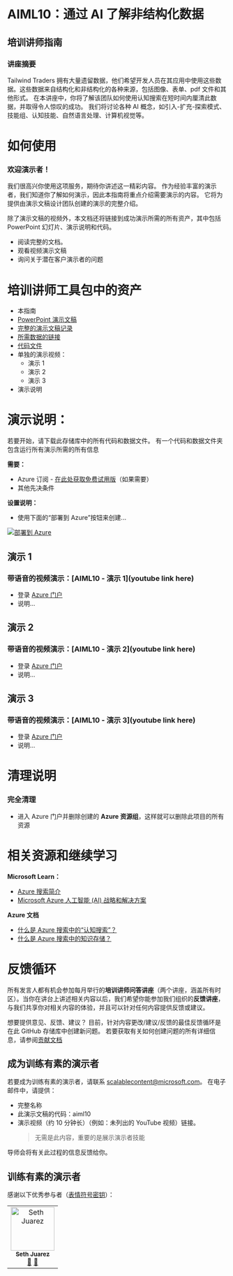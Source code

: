 # <a name="aiml10-making-sense-of-your-unstructured-data-with-ai"></a>AIML10：通过 AI 了解非结构化数据

## <a name="train-the-trainer-guide"></a>培训讲师指南

### <a name="session-abstract"></a>讲座摘要

Tailwind Traders 拥有大量遗留数据，他们希望开发人员在其应用中使用这些数据。这些数据来自结构化和非结构化的各种来源，包括图像、表单、pdf 文件和其他形式。 在本讲座中，你将了解该团队如何使用认知搜索在短时间内厘清此数据，并取得令人惊叹的成功。 我们将讨论各种 AI 概念，如引入-扩充-探索模式、技能组、认知技能、自然语言处理、计算机视觉等。

# <a name="how-to-use"></a>如何使用

### <a name="welcome-presenter"></a>欢迎演示者！

我们很高兴你使用这项服务，期待你讲述这一精彩内容。 作为经验丰富的演示者，我们知道你了解如何演示，因此本指南将重点介绍需要演示的内容。   它将为提供由演示文稿设计团队创建的演示的完整介绍。

除了演示文稿的视频外，本文档还将链接到成功演示所需的所有资产，其中包括 PowerPoint 幻灯片、演示说明和代码。

* 阅读完整的文档。
* 观看视频演示文稿
* 询问关于潜在客户演示者的问题

# <a name="assets-in-train-the-trainer-kit"></a>培训讲师工具包中的资产

* 本指南
* [PowerPoint 演示文稿](https://globaleventcdn.blob.core.windows.net/assets/aiml/aiml10/AIML10_MakingSenseofYourUnstructuredDatawAI.pptx)
* [完整的演示文稿记录]()
* [所需数据的链接]()
* [代码文件]()
* 单独的演示视频： 
    * 演示 1
    * 演示 2
    * 演示 3
* 演示说明

# <a name="demo-instructions"></a>演示说明：

若要开始，请下载此存储库中的所有代码和数据文件。 有一个代码和数据文件夹包含运行所有演示所需的所有信息

**需要：**
* Azure 订阅 - [在此处获取免费试用版](https://azure.microsoft.com/en-gb/free/?WT.mc_id=msignitethetour2019-github-aiml10)（如果需要）
* 其他先决条件

**设置说明：**
* 使用下面的“部署到 Azure”按钮来创建... 

[![部署到 Azure](https://azuredeploy.net/deploybutton.png)](https://azuredeploy.net/)


## <a name="demo-1"></a>演示 1

### <a name="video-demo-with-voice-over-aiml10---demo-1youtube-link-here"></a>带语音的视频演示：[AIML10 - 演示 1](youtube link here)

* 登录 [Azure 门户](https://azure.microsoft.com/en-gb/?WT.mc_id=msignitethetour2019-github-aiml10) 
* 说明...

## <a name="demo-2"></a>演示 2

### <a name="video-demo-with-voice-over-aiml10---demo-2youtube-link-here"></a>带语音的视频演示：[AIML10 - 演示 2](youtube link here)

* 登录 [Azure 门户](https://azure.microsoft.com/en-gb/?WT.mc_id=msignitethetour2019-github-aiml10) 
* 说明...

## <a name="demo-3"></a>演示 3

### <a name="video-demo-with-voice-over-aiml10---demo-3youtube-link-here"></a>带语音的视频演示：[AIML10 - 演示 3](youtube link here)

* 登录 [Azure 门户](https://azure.microsoft.com/en-gb/?WT.mc_id=msignitethetour2019-github-aiml10) 
* 说明...

# <a name="teardown-instructions"></a>清理说明

### <a name="full-teardown"></a>完全清理

* 进入 Azure 门户并删除创建的 **Azure 资源组**，这样就可以删除此项目的所有资源


# <a name="resources-and-continued-learning"></a>相关资源和继续学习

**Microsoft Learn：**
* [Azure 搜索简介](https://docs.microsoft.com/en-us/learn/modules/intro-to-azure-search/?WT.mc_id=msignitethetour2019-github-aiml10)
* [Microsoft Azure 人工智能 (AI) 战略和解决方案](https://docs.microsoft.com/en-us/learn/modules/azure-artificial-intelligence/?WT.mc_id=msignitethetour2019-github-aiml10)

**Azure 文档**
* [什么是 Azure 搜索中的“认知搜索”？](https://docs.microsoft.com/en-us/azure/search/cognitive-search-concept-intro/?WT.mc_id=msignitethetour2019-github-aiml10)
* [什么是 Azure 搜索中的知识存储？](https://docs.microsoft.com/en-us/azure/search/knowledge-store-concept-intro)


# <a name="feedback-loop"></a>反馈循环

所有发言人都有机会参加每月举行的**培训讲师问答讲座**（两个讲座，涵盖所有时区）。当你在讲台上讲述相关内容以后，我们希望你能参加我们组织的**反馈讲座**，与我们共享你对相关内容的体验，并且可以针对任何内容提供反馈或建议。 

想要提供意见、反馈、建议？ 目前，针对内容更改/建议/反馈的最佳反馈循环是在此 GitHub 存储库中创建新问题。 若要获取有关如何创建问题的所有详细信息，请参阅[贡献文档](https://github.com/microsoft/ignite-learning-paths/blob/master/contributing.md)

## <a name="become-a-trained-presenter"></a>成为训练有素的演示者

若要成为训练有素的演示者，请联系 [scalablecontent@microsoft.com](mailto:scalablecontent@microsoft.com)。 在电子邮件中，请提供：

- 完整名称
- 此演示文稿的代码：aiml10
- 演示视频（约 10 分钟长）（例如：未列出的 YouTube 视频）链接。 
  > 无需是此内容，重要的是展示演示者技能

导师会将有关此过程的信息反馈给你。

## <a name="trained-presenters"></a>训练有素的演示者

感谢以下优秀参与者（[表情符号密钥](https://allcontributors.org/docs/en/emoji-key)）：

<!-- ALL-CONTRIBUTORS-LIST:START - Do not remove or modify this section -->
<!-- prettier-ignore -->

<table>
<tr>
    <td align="center"><a href="https://github.com/sethjuarez">
        <img src="https://avatars2.githubusercontent.com/u/115409?s=460&v=4" width="100px;" alt="Seth Juarez"/><br />
        <sub><b>Seth Juarez</b></sub></a><br />
            <a href="Add link to powerpoint here" title="讲座">📢</a>
            <a href="Add link to pull request here" title="文档">📖</a> 
    </td>
</tr></table>

<!-- ALL-CONTRIBUTORS-LIST:END -->
